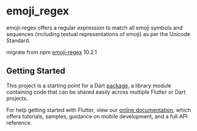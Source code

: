 # emoji_regex

emoji-regex offers a regular expression to match all emoji symbols and sequences (including textual representations of emoji) as per the Unicode Standard.

migrate from npm [emoji-regex](https://www.npmjs.com/package/emoji-regex) 10.2.1

## Getting Started

This project is a starting point for a Dart
[package](https://flutter.dev/developing-packages/),
a library module containing code that can be shared easily across
multiple Flutter or Dart projects.

For help getting started with Flutter, view our 
[online documentation](https://flutter.dev/docs), which offers tutorials, 
samples, guidance on mobile development, and a full API reference.
